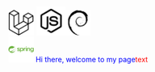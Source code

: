 <img src="./img/laravel-svgrepo-com.svg" alt="drawing" width="50px"/><img src="./img/nodejs-svgrepo-com.svg" style="margin-left:6px;" alt="drawing" width="57px"/><img src="./img/debian-svgrepo-com.svg" alt="drawing" width="50px"/>  
<img src="./img/spring-svgrepo-color.svg" alt="drawing" height="50px"/>
<span style="color:blue;">Hi there, welcome to my page</span><span style="color: red;">text</span>
